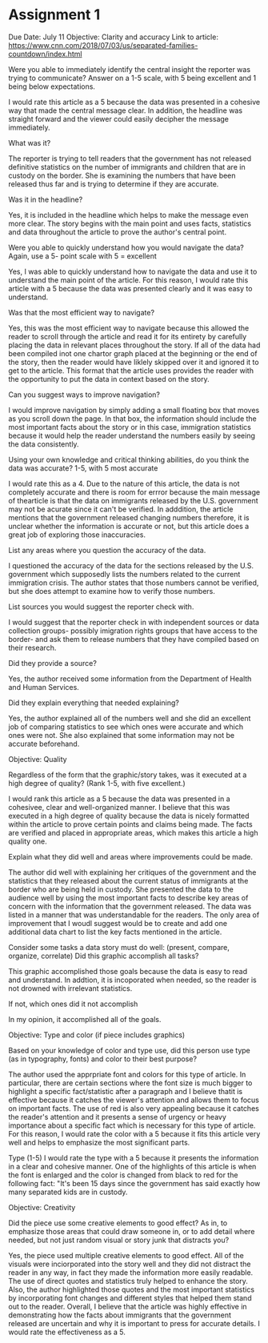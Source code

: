 # Assignment 1
Due Date: July 11
Objective: Clarity and accuracy
Link to article: https://www.cnn.com/2018/07/03/us/separated-families-countdown/index.html

Were you able to immediately identify the central insight the reporter was trying to communicate? Answer on a 1-5 scale, with 5 being excellent and 1 being below expectations.

I would rate this article as a 5 because the data was presented in a cohesive way that made the central message clear. In addition, the headline was straight forward and the viewer could easily decipher the message immediately. 

What was it?

The reporter is trying to tell readers that the government has not released definitive statistics on the number of immigrants and children that are in custody on the border. She is examining the numbers that have been released thus far and is trying to determine if they are accurate.

Was it in the headline?

Yes, it is included in the headline which helps to make the message even more clear. The story begins with the main point and uses facts, statistics and data throughout the article to prove the author's central point.

Were you able to quickly understand how you would navigate the data? Again, use a 5- point scale with 5 = excellent

Yes, I was able to quickly understand how to navigate the data and use it to understand the main point of the article. For this reason, I would rate this article with a 5 because the data was presented clearly and it was easy to understand.

Was that the most efficient way to navigate?

Yes, this was the most efficient way to navigate because this allowed the reader to scroll through the article and read it for its entirety by carefully placing the data in relevant places throughout the story. If all of the data had been compiled inot one chartor graph placed at the beginning or the end of the story, then the reader would have liklely skipped over it and ignored it to get to the article. This format that the article uses provides the reader with the opportunity to put the data in context based on the story.

Can you suggest ways to improve navigation?

I would improve navigation by simply adding a small floating box that moves as you scroll down the page. In that box, the information should include the most important facts about the story or in this case, immigration statistics because it would help the reader understand the numbers easily by seeing the data consistently.

Using your own knowledge and critical thinking abilities, do you think the data was accurate? 1-5, with 5 most accurate

I would rate this as a 4. Due to the nature of this article, the data is not completely accurate and there is room for errror because the main message of thearticle is that the data on immigrants released by the U.S. government may not be acurate since it can't be verified. In adddition, the article mentions that the government released changing numbers therefore, it is unclear whether the information is accurate or not, but this article does a great job of exploring those inaccuracies.

List any areas where you question the accuracy of the data.

I questioned the accuracy of the data for the sections released by the U.S. government which supposedly lists the numbers related to the current immigration crisis. The author states that those numbers cannot be verified, but she does attempt to examine how to verify those numbers.

List sources you would suggest the reporter check with.

I would suggest that the reporter check in with independent sources or data collection groups- possibly imigration rights groups that have access to the border- and ask them to release numbers that they have compiled based on their research. 

Did they provide a source?

Yes, the author received some information from the Department of Health and Human Services.

Did they explain everything that needed explaining?

Yes, the author explained all of the numbers well and she did an excellent job of comparing statistics to see which ones were accurate and which ones were not. She also explained that some information may not be accurate beforehand.

Objective: Quality

Regardless of the form that the graphic/story takes, was it executed at a high degree of quality? (Rank 1-5, with five excellent.)

I would rank this article as a 5 because the data was presented in a cohesivee, clear and well-organized manner. I believe that this was executed in a high degree of quality because the data is nicely formatted within the article to prove certain points and claims being made. The facts are verified and placed in appropriate areas, which makes this article a high quality one.

Explain what they did well and areas where improvements could be made.

The author did well with explaining her critiques of the government and the statistics that they released about the current status of immigrants at the border who are being held in custody. She presented the data to the audience well by using the most important facts to describe key areas of concern with the information that the government released. The data was listed in a manner that was understandable for the readers. The only area of improvement that I woudl suggest would be to create and add one additional data chart to list the key facts mentioned in the article. 

Consider some tasks a data story must do well: (present, compare, organize, correlate)
Did this graphic accomplish all tasks?

This graphic accomplished those goals because the data is easy to read and understand. In addtion, it is incoporated when needed, so the reader is not drowned with irrelevant statistics.

If not, which ones did it not accomplish

In my opinion, it accomplished all of the goals.

Objective: Type and color (if piece includes graphics)

Based on your knowledge of color and type use, did this person use type (as in typography, fonts) and color to their best purpose?

The author used the apprpriate font and colors for this type of article. In particular, there are certain sections where the font size is much bigger to highlight a specific fact/statistic after a paragraph and I believe thatit is effective because it catches the viewer's attention and allows them to focus on important facts. The use of red is also very appealing because it catches the reader's attention and it presents a sense of urgency or heavy importance about a specific fact which is necessary for this type of article. For this reason, I would rate the color with a 5 because it fits this article very well and helps to emphasize the most significant parts. 

Type (1-5) I would rate the type with a 5 because it presents the information in a clear and cohesive manner. One of the highlights of this article is when the font is enlarged and the color is changed from black to red for the following fact: "It's been 15 days since the government has said exactly how many separated kids are in custody. 

Objective: Creativity

Did the piece use some creative elements to good effect? As in, to emphasize those areas that could draw someone in, or to add detail where needed, but not just random visual or story junk that distracts you?

Yes, the piece used multiple creative elements to good effect. All of the visuals were inciorporated into the story well and they did not distract the reader in any way, in fact they made the information more easily readable. The use of direct quotes and statistics truly helped to enhance the story. Also, the author highlighted those quotes and the most important statistics by incorporating font changes and different styles that helped them stand out to the reader. Overall, I believe that the article was highly effective in demonstrating how the facts about immigrants that the government released are uncertain and why it is important to press for accurate details. I would rate the effectiveness as a 5.


